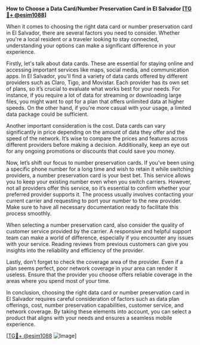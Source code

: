 **How to Choose a Data Card/Number Preservation Card in El Salvador [[TG💪+ @esim1088](https://t.me/s/esim1088)]**

When it comes to choosing the right data card or number preservation card in El Salvador, there are several factors you need to consider. Whether you're a local resident or a traveler looking to stay connected, understanding your options can make a significant difference in your experience.

Firstly, let's talk about data cards. These are essential for staying online and accessing important services like maps, social media, and communication apps. In El Salvador, you'll find a variety of data cards offered by different providers such as Claro, Tigo, and Movistar. Each provider has its own set of plans, so it’s crucial to evaluate what works best for your needs. For instance, if you require a lot of data for streaming or downloading large files, you might want to opt for a plan that offers unlimited data at higher speeds. On the other hand, if you're more casual with your usage, a limited data package could be sufficient.

Another important consideration is the cost. Data cards can vary significantly in price depending on the amount of data they offer and the speed of the network. It’s wise to compare the prices and features across different providers before making a decision. Additionally, keep an eye out for any ongoing promotions or discounts that could save you money.

Now, let’s shift our focus to number preservation cards. If you’ve been using a specific phone number for a long time and wish to retain it while switching providers, a number preservation card is your best bet. This service allows you to keep your existing number even when you switch carriers. However, not all providers offer this service, so it’s essential to confirm whether your preferred provider supports it. The process usually involves contacting your current carrier and requesting to port your number to the new provider. Make sure to have all necessary documentation ready to facilitate this process smoothly.

When selecting a number preservation card, also consider the quality of customer service provided by the carrier. A responsive and helpful support team can make a world of difference, especially if you encounter any issues with your service. Reading reviews from previous customers can give you insights into the reliability and efficiency of the provider.

Lastly, don’t forget to check the coverage area of the provider. Even if a plan seems perfect, poor network coverage in your area can render it useless. Ensure that the provider you choose offers reliable coverage in the areas where you spend most of your time.

In conclusion, choosing the right data card or number preservation card in El Salvador requires careful consideration of factors such as data plan offerings, cost, number preservation capabilities, customer service, and network coverage. By taking these elements into account, you can select a product that aligns with your needs and ensures a seamless mobile experience.

[[TG💪+ @esim1088](https://t.me/s/esim1088) ![Image](https://i.postimg.cc/Y0z9fWf4/image.png)]